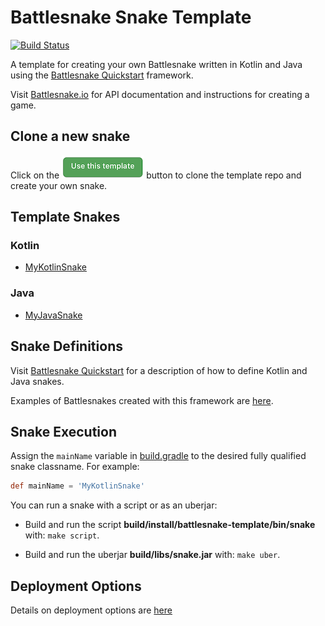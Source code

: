 # Battlesnake Snake Template

[![Build Status](https://travis-ci.org/pambrose/battlesnake-template.svg?branch=master)](https://travis-ci.org/pambrose/battlesnake-template)

A template for creating your own Battlesnake written in Kotlin and Java using 
the [Battlesnake Quickstart](https://github.com/pambrose/battlesnake-quickstart) framework.

Visit [Battlesnake.io](https://docs.battlesnake.io) for API documentation and instructions for creating a game.

## Clone a new snake

Click on the [![](docs/template_button.png)](https://github.com/pambrose/battlesnake-template/generate) button to 
clone the template repo and create your own snake.

## Template Snakes 

### Kotlin
* [MyKotlinSnake](src/main/kotlin/MyKotlinSnake.kt)

### Java
* [MyJavaSnake](src/main/java/MyJavaSnake.java)

## Snake Definitions

Visit [Battlesnake Quickstart](https://github.com/pambrose/battlesnake-quickstart) for a description
of how to define Kotlin and Java snakes.

Examples of Battlesnakes created with this framework are [here](https://github.com/pambrose/battlesnake-examples).

## Snake Execution

Assign the `mainName` variable in [build.gradle](./build.gradle#L36) to the desired fully qualified 
snake classname. For example:
```groovy
def mainName = 'MyKotlinSnake'
```

You can run a snake with a script or as an uberjar:

* Build and run the script **build/install/battlesnake-template/bin/snake** with: `make script`.

* Build and run the uberjar **build/libs/snake.jar** with: `make uber`.

## Deployment Options

Details on deployment options are [here](https://github.com/pambrose/battlesnake-examples#deployment-options)
